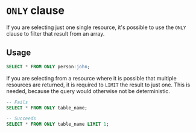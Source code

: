 # `ONLY` clause

If you are selecting just one single resource, it's possible to use the `ONLY`
clause to filter that result from an array.

## Usage

```sql
SELECT * FROM ONLY person:john;
```

If you are selecting from a resource where it is possible that multiple
resources are returned, it is required to `LIMIT` the result to just one. This is
needed, because the query would otherwise not be deterministic.

```sql
-- Fails
SELECT * FROM ONLY table_name;

-- Succeeds
SELECT * FROM ONLY table_name LIMIT 1;
```

